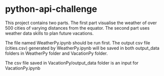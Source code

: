 # python-api-challenge
This project contains two parts. The first part visualise the weather of over 500 cities of varying distances from the equator. The second part uses weather data skills to plan future vacations.

The file named WeatherPy.ipynb should be run first. The output csv file (cities.csv) generated by WeatherPy.ipynb will be saved in both output_data folders in WeatherPy folder and VacationPy folder.

The csv file saved in VacationPy/output_data folder is an input for VacationPy.ipynb

